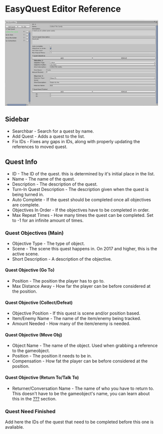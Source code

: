 # EasyQuest Editor Reference
![](../assets/EasyQuestEditorExample.png)

## Sidebar
* Searchbar - Search for a quest by name.
* Add Quest - Adds a quest to the list.
* Fix IDs - Fixes any gaps in IDs, along with properly updating the references to moved quest.

## Quest Info
* ID - The ID of the quest. this is determined by it's initial place in the list.
* Name - The name of the quest.
* Description - The description of the quest.
* Turn-In Quest Description - The description given when the quest is being turned in.
* Auto Complete - If the quest should be completed once all objectives are complete. 
* Objectives In Order - If the objectives have to be completed in order.
* Max Repeat Times - How many times the quest can be completed. Set to -1 for an infinite amount of times.

### Quest Objectives (Main)
* Objective Type - The type of object.
* Scene - The scene this quest happens in. On 2017 and higher, this is the active scene. 
* Short Description - A description of the objective.

#### Quest Objective (Go To)
* Position - The position the player has to go to.
* Max Distance Away - How far the player can be before considered at the position.

#### Quest Objective (Collect/Defeat)
* Objective Position - If this quest is scene and/or position based.
* Item/Enemy Name - The name of the item/enemy being tracked.
* Amount Needed - How many of the item/enemy is needed.

#### Quest Objective (Move Obj)
* Object Name - The name of the object. Used when grabbing a reference to the gameobject.
* Position - The position it needs to be in.
* Compensation - How fat the player can be before considered at the position.

#### Quest Objective (Return To/Talk To)
* Returner/Conversation Name - The name of who you have to return to. This doesn't have to be the gameobject's name, you can learn about this in the [???]() section.

### Quest Need Finished
Add here the IDs of the quest that need to be completed before this one is avaliable. 

